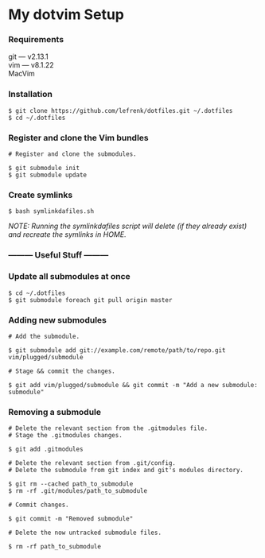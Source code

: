 # My dotvim Setup

### Requirements

git — v2.13.1  
vim — v8.1.22  
MacVim

### Installation

```
$ git clone https://github.com/lefrenk/dotfiles.git ~/.dotfiles
$ cd ~/.dotfiles
```

### Register and clone the Vim bundles
```
# Register and clone the submodules.

$ git submodule init
$ git submodule update
```

### Create symlinks
```
$ bash symlinkdafiles.sh
```
_NOTE: Running the symlinkdafiles script will delete (if they already exist) and recreate the symlinks in HOME._

### ——— Useful Stuff ———

### Update all submodules at once
```
$ cd ~/.dotfiles
$ git submodule foreach git pull origin master
```

### Adding new submodules
```
# Add the submodule.

$ git submodule add git://example.com/remote/path/to/repo.git vim/plugged/submodule

# Stage && commit the changes.

$ git add vim/plugged/submodule && git commit -m "Add a new submodule: submodule"
```

### Removing a submodule
```
# Delete the relevant section from the .gitmodules file.
# Stage the .gitmodules changes.

$ git add .gitmodules

# Delete the relevant section from .git/config.
# Delete the submodule from git index and git's modules directory.

$ git rm --cached path_to_submodule
$ rm -rf .git/modules/path_to_submodule

# Commit changes.

$ git commit -m "Removed submodule"

# Delete the now untracked submodule files.

$ rm -rf path_to_submodule
```
